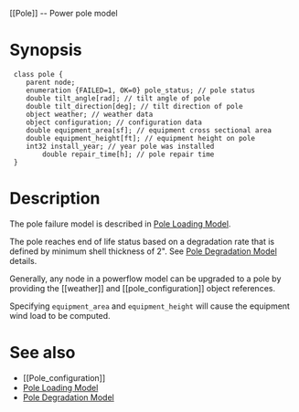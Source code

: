 [[Pole]] -- Power pole model

# Synopsis
~~~
 class pole {
 	parent node;
 	enumeration {FAILED=1, OK=0} pole_status; // pole status
 	double tilt_angle[rad]; // tilt angle of pole
 	double tilt_direction[deg]; // tilt direction of pole
 	object weather; // weather data
 	object configuration; // configuration data
 	double equipment_area[sf]; // equipment cross sectional area
 	double equipment_height[ft]; // equipment height on pole
 	int32 install_year; // year pole was installed 
        double repair_time[h]; // pole repair time
 }
~~~

# Description

The pole failure model is described in [Pole Loading Model](https://github.com/dchassin/gridlabd/raw/master/powerflow/docs/pole_loading.pdf). 

The pole reaches end of life status based on a degradation rate that is defined by minimum shell thickness of 2". See [Pole Degradation Model](https://www.sciencedirect.com/science/article/pii/S0167473005000457) details.

Generally, any node in a powerflow model can be upgraded to a pole by providing the [[weather]] and [[pole_configuration]] object references. 

Specifying `equipment_area` and `equipment_height` will cause the equipment wind load to be computed.

# See also
* [[Pole_configuration]]
* [Pole Loading Model](https://github.com/dchassin/gridlabd/raw/master/powerflow/docs/pole_loading.pdf)
* [Pole Degradation Model](https://www.sciencedirect.com/science/article/pii/S0167473005000457)